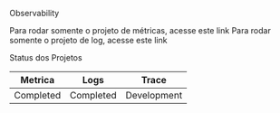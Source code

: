 Observability

Para rodar somente o projeto de métricas, acesse este link
Para rodar somente o projeto de log, acesse este link

Status dos Projetos

Metrica | Logs | Trace
--- | --- | ---
Completed | Completed | Development